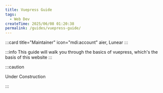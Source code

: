 ```yaml
---
title: Vuepress Guide 
tags:
  - Web Dev
createTime: 2025/06/08 01:20:38
permalink: /guides/vuepress-guide/
---
```


:::card title="Maintainer" icon="mdi:account"
aier, Lunear
:::


:::info
This guide will walk you through the basics of vuepress, which's the basis of this website
:::

:::caution

Under Construction

:::